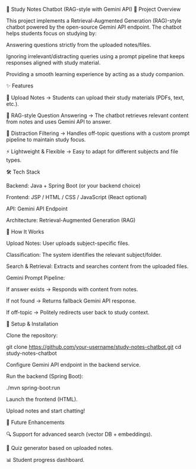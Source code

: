 📘 Study Notes Chatbot (RAG-style with Gemini API)
🚀 Project Overview

This project implements a Retrieval-Augmented Generation (RAG)-style chatbot powered by the open-source Gemini API endpoint.
The chatbot helps students focus on studying by:

Answering questions strictly from the uploaded notes/files.

Ignoring irrelevant/distracting queries using a prompt pipeline that keeps responses aligned with study material.

Providing a smooth learning experience by acting as a study companion.

✨ Features

📂 Upload Notes → Students can upload their study materials (PDFs, text, etc.).

🧠 RAG-style Question Answering → The chatbot retrieves relevant content from notes and uses Gemini API to answer.

🎯 Distraction Filtering → Handles off-topic questions with a custom prompt pipeline to maintain study focus.

⚡ Lightweight & Flexible → Easy to adapt for different subjects and file types.

🛠️ Tech Stack

Backend: Java + Spring Boot (or your backend choice)

Frontend: JSP / HTML / CSS / JavaScript (React optional)

API: Gemini API Endpoint

Architecture: Retrieval-Augmented Generation (RAG)

🔧 How It Works

Upload Notes: User uploads subject-specific files.

Classification: The system identifies the relevant subject/folder.

Search & Retrieval: Extracts and searches content from the uploaded files.

Gemini Prompt Pipeline:

If answer exists → Responds with content from notes.

If not found → Returns fallback Gemini API response.

If off-topic → Politely redirects user back to study context.

🚀 Setup & Installation

Clone the repository:

git clone https://github.com/your-username/study-notes-chatbot.git
cd study-notes-chatbot


Configure Gemini API endpoint in the backend service.

Run the backend (Spring Boot):

./mvn spring-boot:run


Launch the frontend (HTML).

Upload notes and start chatting!

📌 Future Enhancements

🔍 Support for advanced search (vector DB + embeddings).

📝 Quiz generator based on uploaded notes.

📊 Student progress dashboard.
